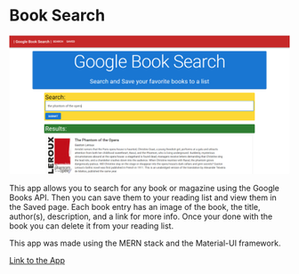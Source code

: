 # Book Search

![App Home Page](./readmeFiles/googleSearch.png)

This app allows you to search for any book or magazine using the Google Books API. Then you can save them to your reading list and view them in the Saved page. Each book entry has an image of the book, the title, author(s), description, and a link for more info. Once your done with the book you can delete it from your reading list.

This app was made using the MERN stack and the Material-UI framework. 

[Link to the App](https://quiet-peak-07705.herokuapp.com/)